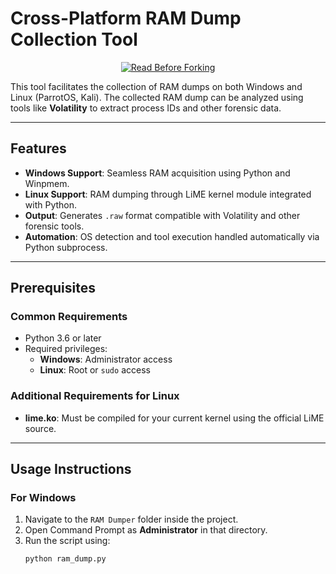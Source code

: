 # Cross-Platform RAM Dump Collection Tool

<div align="center">
  <a href="https://license-instructions.netlify.app/" target="_blank">
    <img src="https://img.shields.io/badge/🚨-READ%20BEFORE%20FORKING-red?style=for-the-badge&labelColor=darkred" alt="Read Before Forking">
  </a>
</div>

This tool facilitates the collection of RAM dumps on both Windows and Linux (ParrotOS, Kali). The collected RAM dump can be analyzed using tools like **Volatility** to extract process IDs and other forensic data.

---

## Features
- **Windows Support**: Seamless RAM acquisition using Python and Winpmem.
- **Linux Support**: RAM dumping through LiME kernel module integrated with Python.
- **Output**: Generates `.raw` format compatible with Volatility and other forensic tools.
- **Automation**: OS detection and tool execution handled automatically via Python subprocess.

---

## Prerequisites

### Common Requirements
- Python 3.6 or later
- Required privileges:
  - **Windows**: Administrator access
  - **Linux**: Root or `sudo` access

### Additional Requirements for Linux
- **lime.ko**: Must be compiled for your current kernel using the official LiME source.

---

## Usage Instructions

### **For Windows**
1. Navigate to the `RAM Dumper` folder inside the project.
2. Open Command Prompt as **Administrator** in that directory.
3. Run the script using:
   ```bash
   python ram_dump.py
